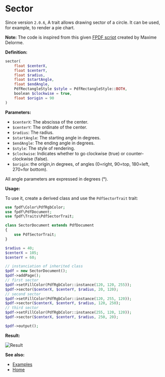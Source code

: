 # Sector

Since version `2.0.6`, A trait allows drawing sector of a circle. It can be
used, for example, to render a pie chart.

**Note:** The code is inspired from this given
[FPDF script](http://www.fpdf.org/en/script/script19.php) created by
Maxime Delorme.

**Definition:**

```php
sector(
    float $centerX,
    float $centerY,
    float $radius, 
    float $startAngle,
    float $endAngle,
    PdfRectangleStyle $style = PdfRectangleStyle::BOTH,
    boolean $clockwise = true,
    float $origin = 90
)
```

**Parameters:**

- `$centerX`: The abscissa of the center.
- `$centerY`: The ordinate of the center.
- `$radius`: The radius.
- `$startAngle`: The starting angle in degrees.
- `$endAngle`: The ending angle in degrees.
- `$style`: The style of rendering.
- `$clockwise`: Indicates whether to go clockwise (true) or counter-clockwise
  (false).
- `$origin`: the origin,in degrees, of angles (0=right, 90=top, 180=left,
  270=for bottom).

All angle parameters are expressed in degrees (&deg;).

**Usage:**

To use it, create a derived class and use the `PdfSectorTrait` trait:

```php
use fpdf\Color\PdfRgbColor;
use fpdf\PdfDocument;
use fpdf\Traits\PdfSectorTrait;

class SectorDocument extends PdfDocument
{
    use PdfSectorTrait;
}

$radius = 40;
$centerX = 105;
$centerY = 60;

// instanciation of inherited class
$pdf = new SectorDocument();
$pdf->addPage();
// first sector
$pdf->setFillColor(PdfRgbColor::instance(120, 120, 255));
$pdf->sector($centerX, $centerY, $radius, 20, 120);
// second sector
$pdf->setFillColor(PdfRgbColor::instance(120, 255, 120));
$pdf->sector($centerX, $centerY, $radius, 120, 250);
// third sector
$pdf->setFillColor(PdfRgbColor::instance(255, 120, 120));
$pdf->sector($centerX, $centerY, $radius, 250, 20);

$pdf->output();
```

**Result:**

![Result](images/sector.png)

**See also:**

- [Examples](examples.md)
- [Home](../README.md)
